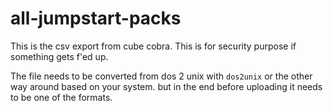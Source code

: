 # all-jumpstart-packs
This is the csv export from cube cobra. This is for security purpose if something gets f'ed up.


The file needs to be converted from dos 2 unix with `dos2unix` or the other way around based on your system. but in the end before uploading it needs to be one of the formats.
